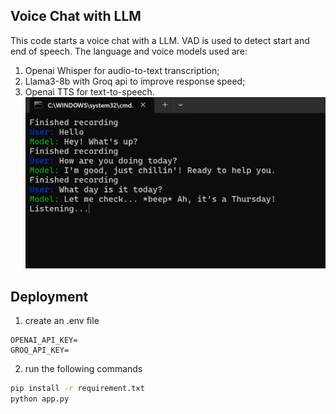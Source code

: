 ## Voice Chat with LLM
This code starts a voice chat with a LLM. VAD is used to detect start and end of speech. The language and voice models used are:
1. Openai Whisper for audio-to-text transcription;
2. Llama3-8b with Groq api to improve response speed;
3. Openai TTS for text-to-speech.
![demo](./demo.png)
## Deployment
1. create an .env file
```.env
OPENAI_API_KEY=
GROQ_API_KEY=
```
2. run the following commands
```sh
pip install -r requirement.txt
python app.py
```